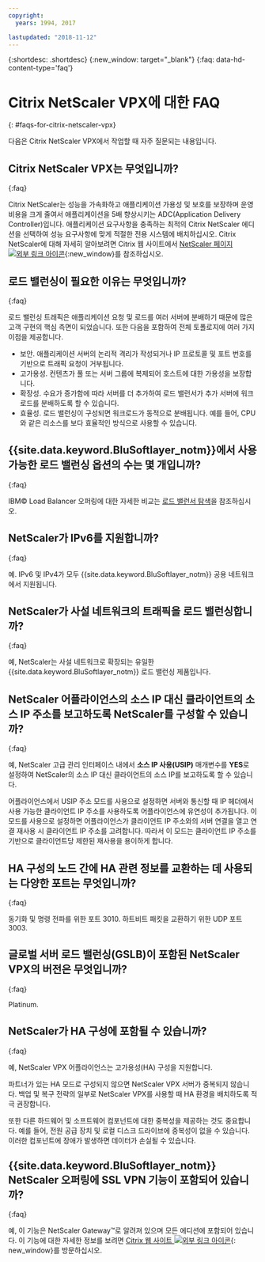 ```yaml
---
copyright:
  years: 1994, 2017

lastupdated: "2018-11-12"
---
```


{:shortdesc: .shortdesc}
{:new_window: target="_blank"}
{:faq: data-hd-content-type='faq'}

# Citrix NetScaler VPX에 대한 FAQ
{: #faqs-for-citrix-netscaler-vpx}

다음은 Citrix NetScaler VPX에서 작업할 때 자주 질문되는 내용입니다.

## Citrix NetScaler VPX는 무엇입니까?
{:faq}

Citrix NetScaler는 성능을 가속화하고 애플리케이션 가용성 및 보호를 보장하며 운영 비용을 크게 줄여서 애플리케이션을 5배 향상시키는 ADC(Application Delivery Controller)입니다. 애플리케이션 요구사항을 충족하는 최적의 Citrix NetScaler 에디션을 선택하여 성능 요구사항에 맞게 적절한 전용 시스템에 배치하십시오. Citrix NetScaler에 대해 자세히 알아보려면 Citrix 웹 사이트에서 [NetScaler 페이지 ![외부 링크 아이콘](../../icons/launch-glyph.svg "외부 링크 아이콘")](http://www.citrix.com/products/netscaler-application-delivery-controller/overview.html){:new_window}를 참조하십시오.

## 로드 밸런싱이 필요한 이유는 무엇입니까?
{:faq}

로드 밸런싱 트래픽은 애플리케이션 요청 및 로드를 여러 서버에 분배하기 때문에 많은 고객 구현의 핵심 측면이 되었습니다. 또한 다음을 포함하여 전체 토폴로지에 여러 가지 이점을 제공합니다.

* 보안. 애플리케이션 서버의 논리적 격리가 작성되거나 IP 프로토콜 및 포트 번호를 기반으로 트래픽 요청이 거부됩니다.
* 고가용성. 컨텐츠가 풀 또는 서버 그룹에 복제되어 호스트에 대한 가용성을 보장합니다.
* 확장성. 수요가 증가함에 따라 서버를 더 추가하여 로드 밸런서가 추가 서버에 워크로드를 분배하도록 할 수 있습니다.
* 효율성. 로드 밸런싱이 구성되면 워크로드가 동적으로 분배됩니다. 예를 들어, CPU와 같은 리소스를 보다 효율적인 방식으로 사용할 수 있습니다.

## {{site.data.keyword.BluSoftlayer_notm}}에서 사용 가능한 로드 밸런싱 옵션의 수는 몇 개입니까?
{:faq}

IBM© Load Balancer 오퍼링에 대한 자세한 비교는 [로드 밸런서 탐색](/docs/infrastructure/loadbalancer-service?topic=loadbalancer-service-explore)을 참조하십시오.

## NetScaler가 IPv6를 지원합니까?
{:faq}

예. IPv6 및 IPv4가 모두 {{site.data.keyword.BluSoftlayer_notm}} 공용 네트워크에서 지원됩니다.

## NetScaler가 사설 네트워크의 트래픽을 로드 밸런싱합니까?
{:faq}

예, NetScaler는 사설 네트워크로 확장되는 유일한 {{site.data.keyword.BluSoftlayer_notm}} 로드 밸런싱 제품입니다.

## NetScaler 어플라이언스의 소스 IP 대신 클라이언트의 소스 IP 주소를 보고하도록 NetScaler를 구성할 수 있습니까?
{:faq}

예, NetScaler 고급 관리 인터페이스 내에서 **소스 IP 사용(USIP)** 매개변수를 **YES**로 설정하여 NetScaler의 소스 IP 대신 클라이언트의 소스 IP를 보고하도록 할 수 있습니다.

어플라이언스에서 USIP 주소 모드를 사용으로 설정하면 서버와 통신할 때 IP 헤더에서 사용 가능한 클라이언트 IP 주소를 사용하도록 어플라이언스에 유연성이 추가됩니다. 이 모드를 사용으로 설정하면 어플라이언스가 클라이언트 IP 주소와의 서버 연결을 열고 연결 재사용 시 클라이언트 IP 주소를 고려합니다. 따라서 이 모드는 클라이언트 IP 주소를 기반으로 클라이언트당 제한된 재사용을 용이하게 합니다.

## HA 구성의 노드 간에 HA 관련 정보를 교환하는 데 사용되는 다양한 포트는 무엇입니까?
{:faq}

동기화 및 명령 전파를 위한 포트 3010. 하트비트 패킷을 교환하기 위한 UDP 포트 3003.

## 글로벌 서버 로드 밸런싱(GSLB)이 포함된 NetScaler VPX의 버전은 무엇입니까?
{:faq}

Platinum.

## NetScaler가 HA 구성에 포함될 수 있습니까?
{:faq}

예, NetScaler VPX 어플라이언스는 고가용성(HA) 구성을 지원합니다.

파트너가 있는 HA 모드로 구성되지 않으면 NetScaler VPX 서버가 중복되지 않습니다. 백업 및 복구 전략의 일부로 NetScaler VPX를 사용할 때 HA 환경을 배치하도록 적극 권장합니다.

또한 다른 하드웨어 및 소프트웨어 컴포넌트에 대한 중복성을 제공하는 것도 중요합니다. 예를 들어, 전원 공급 장치 및 로컬 디스크 드라이브에 중복성이 없을 수 있습니다. 이러한 컴포넌트에 장애가 발생하면 데이터가 손실될 수 있습니다.

## {{site.data.keyword.BluSoftlayer_notm}} NetScaler 오퍼링에 SSL VPN 기능이 포함되어 있습니까?
{:faq}

예, 이 기능은 NetScaler Gateway™로 알려져 있으며 모든 에디션에 포함되어 있습니다.  이 기능에 대한 자세한 정보를 보려면 [Citrix 웹 사이트 ![외부 링크 아이콘](../../icons/launch-glyph.svg "외부 링크 아이콘")](https://www.citrix.com/products/netscaler-adc/){: new_window}를 방문하십시오.
